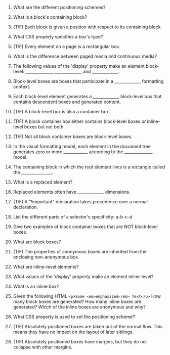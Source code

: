 1. What are the different positioning schemes?

2. What is a block's containing block?

3. (T/F) Each block is given a position with respect to its containing block.

4. What CSS property specifies a box's type?

5. (T/F) Every element on a page is a rectangular box.

6. What is the difference between paged media and continuous media?

7. The following values of the 'display' property make an element block-level:
   _____________, _____________, and _____________.

8. Block-level boxes are boxes that participate in a _____________ formatting context.

9. Each block-level element generates a _____________ block-level box that contains
   descendent boxes and generated content.

10. (T/F) A block-level box is also a container box.

11. (T/F) A block container box either contains block-level boxes or inline-level boxes but not both.

12. (T/F) Not all block container boxes are block-level boxes.

13. In the visual formatting model, each element in the document tree generates zero or more ____________ according to the         ______________ model.

14. The containing block in which the root element lives is a rectangle called the _______________.

15. What is a replaced element?

16. Replaced elements often have _____________ dimensions.

17. (T/F) A "!important" declaration takes precedence over a normal declaration.

18. List the different parts of a selector's specificity: a-b-c-d

19. Give two examples of block container boxes that are NOT block-level boxes.

20. What are block boxes?

21. (T/F) The properties of anonymous boxes are inherited from the enclosing non-anonymous box.

22. What are inline-level elements?

23. What values of the 'display' property make an element inline-level?

24. What is an inline box?

25. Given the following HTML ```<p>Some <em>emphasized</em> text</p>``` How many block boxes are generated? How many inline boxes are generated? Which of the inline boxes are anonymous and why?

26. What CSS property is used to set the positioning scheme?

27. (T/F) Absolutely positioned boxes are taken out of the normal flow. This means they have no impact on the layout of later siblings.

28. (T/F) Absolutely positioned boxes have margins, but they do not collapse with other margins.

